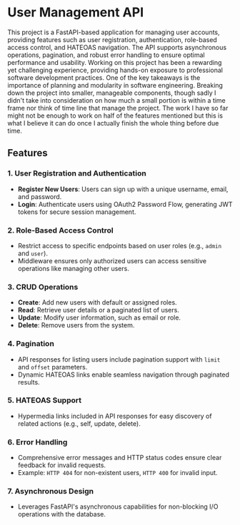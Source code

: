 # User Management API

This project is a FastAPI-based application for managing user accounts, providing features such as user registration, authentication, role-based access control, and HATEOAS navigation. The API supports asynchronous operations, pagination, and robust error handling to ensure optimal performance and usability. Working on this project has been a rewarding yet challenging experience, providing hands-on exposure to professional software development practices. One of the key takeaways is the importance of planning and modularity in software engineering. Breaking down the project into smaller, manageable components, though sadly I didn't take into consideration on how much a small portion is within a time frame nor think of time line that manage the project. The work I have so far might not be enough to work on half of the features mentioned but this is what I believe it can do once I actually finish the whole thing before due time.  

## Features

### 1. User Registration and Authentication
- **Register New Users**: Users can sign up with a unique username, email, and password.
- **Login**: Authenticate users using OAuth2 Password Flow, generating JWT tokens for secure session management.

### 2. Role-Based Access Control
- Restrict access to specific endpoints based on user roles (e.g., `admin` and `user`).
- Middleware ensures only authorized users can access sensitive operations like managing other users.

### 3. CRUD Operations
- **Create**: Add new users with default or assigned roles.
- **Read**: Retrieve user details or a paginated list of users.
- **Update**: Modify user information, such as email or role.
- **Delete**: Remove users from the system.

### 4. Pagination
- API responses for listing users include pagination support with `limit` and `offset` parameters.
- Dynamic HATEOAS links enable seamless navigation through paginated results.

### 5. HATEOAS Support
- Hypermedia links included in API responses for easy discovery of related actions (e.g., self, update, delete).

### 6. Error Handling
- Comprehensive error messages and HTTP status codes ensure clear feedback for invalid requests.
- Example: `HTTP 404` for non-existent users, `HTTP 400` for invalid input.

### 7. Asynchronous Design
- Leverages FastAPI's asynchronous capabilities for non-blocking I/O operations with the database.
